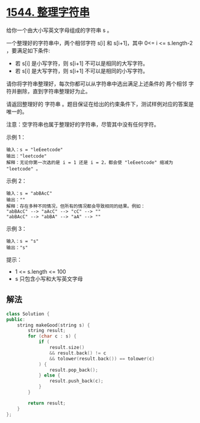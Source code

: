 # [1544. 整理字符串](https://leetcode-cn.com/problems/make-the-string-great/)
给你一个由大小写英文字母组成的字符串 s 。

一个整理好的字符串中，两个相邻字符 s[i] 和 s[i+1]，其中 0<= i <= s.length-2 ，要满足如下条件:

* 若 s[i] 是小写字符，则 s[i+1] 不可以是相同的大写字符。
* 若 s[i] 是大写字符，则 s[i+1] 不可以是相同的小写字符。

请你将字符串整理好，每次你都可以从字符串中选出满足上述条件的 两个相邻 字符并删除，直到字符串整理好为止。

请返回整理好的 字符串 。题目保证在给出的约束条件下，测试样例对应的答案是唯一的。

注意：空字符串也属于整理好的字符串，尽管其中没有任何字符。

 

示例 1：
```
输入：s = "leEeetcode"
输出："leetcode"
解释：无论你第一次选的是 i = 1 还是 i = 2，都会使 "leEeetcode" 缩减为 "leetcode" 。
```
示例 2：
```
输入：s = "abBAcC"
输出：""
解释：存在多种不同情况，但所有的情况都会导致相同的结果。例如：
"abBAcC" --> "aAcC" --> "cC" --> ""
"abBAcC" --> "abBA" --> "aA" --> ""
```
示例 3：
```
输入：s = "s"
输出："s"
```

提示：

* 1 <= s.length <= 100
* s 只包含小写和大写英文字母
## 解法
```c++
class Solution {
public:
    string makeGood(string s) {
        string result;
        for (char c : s) {
            if (
                result.size()
                && result.back() != c
                && tolower(result.back()) == tolower(c)
            ) {
                result.pop_back();
            } else {
                result.push_back(c);
            }
        }

        return result;
    }
};
```
